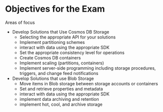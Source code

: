 # Objectives for the Exam

Areas of focus

* Develop Solutions that Use Cosmos DB Storage
  * Selecting the appropriate API for your solutions
  * Implement partitioning schemes
  * interact with data using the appropriate SDK
  * Set the appropriate consistency level for operations
  * Create Cosmos DB containers
  * Implement scaling (partitions, containers)
  * Implement server-side programming including storage procedures, triggers, and change feed notifications
* Develop Solutions that use Blob Storage
  * Move items in Blob storage between storage accounts or containers
  * Set and retrieve properties and metadata
  * interact with data using the appropriate SDK
  * implement data archiving and retention
  * implement hot, cool, and archive storage
